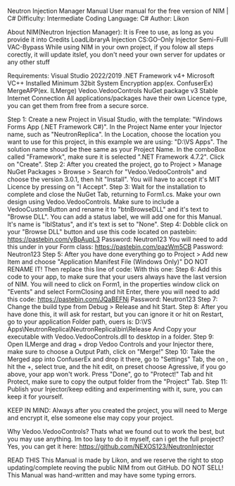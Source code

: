 Neutron Injection Manager Manual
User manual for the free version of NIM | C#
Difficulty: Intermediate
Coding Language: C#
Author: Likon

About NIM(Neutron Injection Manager):
It is Free to use, as long as you provide it into Credits
LoadLibraryA Injection
CS:GO-Only Injector
Semi-Fulll VAC-Bypass
While using NIM in your own project, if you folow all steps corectly, it will update itslef, you don't need your own server for updates or any other stuff

Requirements:
Visual Studio 2022/2019
.NET Framework v4+
Microsoft VC++ Installed
Minimum 32bit System
Encryption app(ex. ConfuserEx)
MergeAPP(ex. ILMerge)
Vedoo.VedooControls NuGet package v3
Stable Internet Connection
All applications/packages have their own Licence type,  you can get them from free from a secure sorce.

Step 1:
Create a new Project in Visual Studio, with the template: "Windows Forms App (.NET Framework C#)". In the Project Name enter your Injector name, such as "NeutronReplica". In the Location, choose the location you want to use for this project, in this example we are using: "D:\VS Apps". The solution name shoud be thee same as your Project Name. In the comboBox called "Framework", make sure it is selected ".NET Framework 4.7.2". Click on "Create".
Step 2:
After you created the project, go to Project > Manage NuGet Packages > Browse > Search for "Vedoo.VedooControls" and choose the version 3.0.1, then hit "Install". You will have to accept it's MIT Licence by pressing on "I Accept".
Step 3:
Wait for the installation to complete and close the NuGet Tab, returning to Form1.cs. Make your own design using Vedoo.VedooControls. Make sure to include a VedooCustomButton and rename it to "btnBrowseDLL" and it's text to "Browse DLL". You can add a status label, we will add one for this Manual. It's name is "lblStatus", and it's text is set to "None".
Step 4:
Dobble click on your "Browse DLL" button and use this code located on pastebin: https://pastebin.com/yBpAupL3
Password: Neutron123
You will need to add this under in your Form class: https://pastebin.com/pazWm5CB
Password: Neutron123
Step 5:
After you have done everything go to Project > Add new Item and choose "Application Manifest File (Windows Only)" DO NOT RENAME IT!
Then replace this line of code:  <requestedExecutionLevel level="asInvoker" uiAccess="false" />
With this one:  <requestedExecutionLevel level="requireAdministrator" uiAccess="false" />
Step 6:
Add this code to your app, to make sure that your users always have the last version of NIM.
You will need to click on Form1, in the properties window click on "Events" and select FormClosing and hit Enter, there you will need to add this code: https://pastebin.com/JQaBEFNj
Password: Neutron123
Step 7:
Change the build type from Debug > Release and hit Start.
Step 8:
After you have done this, it will ask for restart, but you can ignore it or hit on Restart, go to your application Folder path, ouers is: D:\VS Apps\NeutronReplica\NeutronReplica\bin\Release
And Copy your executable with Vedoo.VedooControls.dll to desktop in a folder.
Step 9:
Open ILMerge and drag + drop Vedoo Controls and your Injector there, make sure to choose a Output Path, click on "Merge!"
Step 10:
Take the Merged app into ConfuserEx and drop it there, go to "Settings" Tab, the on <Global Settings>, hit the +, select true, and the hit edit, on preset choose Agressive, if you go above, your app won't work. Press "Done", go to "Protect!" Tab and hit Protect, make sure to copy the output folder from the "Project" Tab.
Step 11:
Publish your Injector/keep editing and experimenting with it, sure, you can keep it for yourself.

KEEP IN MIND:
Always after you created the project, you will need to Merge and encrypt it, else someone else may copy your project.

Why Vedoo.VedooControls?
Thats what we found out to work the best, but you may use anything.
Im too lasy to do it myself, can i get the full project?
Yes, you can get it here: https://github.com/NEXOS123/NeutronInjector

READ THIS
This Manual is made by Likon, and we reserve the right to stop updating/complete reoving the public NIM from out GitHub. DO NOT SELL!
This Manual was hand-written and may have some typing errors.
